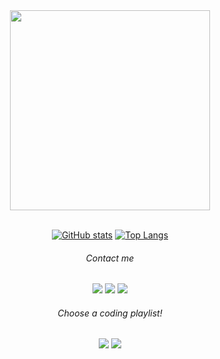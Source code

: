 <div align="center">
  
<img src="https://github.com/cwayr/react-deployment-template/assets/60524606/807fea35-2a69-46a6-b75f-678db20333ab" width=320/>
<div></div><br />

</div>

<!-- GITHUB STATS -->
<div align="center">
  
[![GitHub stats](https://github-readme-stats.vercel.app/api?username=cwayr&hide=contribs&show_icons=true&theme=nord&hide_border=true)](https://github.com/anuraghazra/github-readme-stats) [![Top Langs](https://github-readme-stats.vercel.app/api/top-langs/?username=cwayr&layout=compact&show_icons=true&theme=nord&hide_border=true)](https://github.com/anuraghazra/github-readme-stats)

</div>

<!--
<div align="center">
  
![LeetCode Stats](https://leetcode.card.workers.dev/cwayr?theme=react&hide_border=true&font=baloo&extension=null&theme=nord&width=320)

</div>
-->

<!-- CONTACT -->
<div align="center"> 
  
<h6><i>Contact me</i></h6>
<div float="left">
  <a href="https://www.linkedin.com/in/calebwaymeyer/"><img src="https://img.shields.io/badge/LinkedIn-0077B5?style=for-the-badge&logo=linkedin&logoColor=white"/></a>
  <a href="https://x.com/calebwaymeyer"><img src="https://img.shields.io/badge/X-000000?style=for-the-badge&logo=x&logoColor=white" /></a>
  <a href="mailto:calebwaymeyer@protonmail.com"><img src="https://img.shields.io/badge/proton%20mail-6D4AFF?style=for-the-badge&logo=protonmail&logoColor=white" /></a>
</div>

</div>

 <!-- SPOTIFY -->
 <div align="center"> 
<h6><i>Choose a coding playlist!</i></h6> 
<a href="https://open.spotify.com/playlist/6GPNTJxqjsCHXtzBvkb0Pl"><img src="https://img.shields.io/badge/Spotify-1ED760?&style=for-the-badge&logo=spotify&logoColor=white" /></a>
<a href="https://open.spotify.com/playlist/3Q3Yw2YgZSLBLUJCZV4rBp"><img src="https://img.shields.io/badge/Spotify-1ED760?&style=for-the-badge&logo=spotify&logoColor=white" /></a>

</div>

<!-- PROFILE STATS -->
<!--
![Profile views](https://komarev.com/ghpvc/?username=cwayr&label=Profile%20views&color=0e75b6&style=flat-square)
![GitHub stars](https://img.shields.io/github/stars/cwayr?style=flat-square)
![GitHub followers](https://img.shields.io/github/followers/cwayr?style=flat-square)
-->
